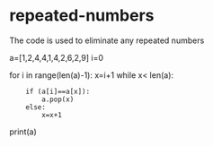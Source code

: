 # repeated-numbers
The code is used to eliminate any repeated numbers 

a=[1,2,4,4,1,4,2,6,2,9]
i=0

for i in range(len(a)-1):
    x=i+1
    while x< len(a):

        if (a[i]==a[x]):
            a.pop(x)
        else:
            x=x+1

   

print(a)


    
